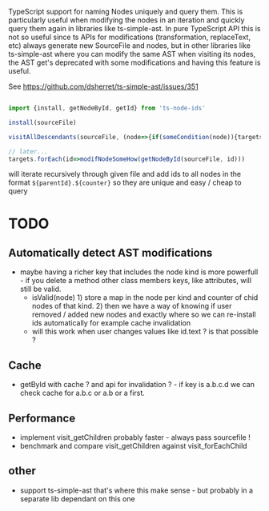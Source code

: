 TypeScript support for naming Nodes uniquely and query them. This is particularly useful when modifying the nodes in an iteration and quickly query them again in libraries like ts-simple-ast. In pure TypeScript API this is not so useful since ts APIs for modifications (transformation, replaceText, etc) always generate new SourceFile and nodes, but in other libraries like ts-simple-ast where you can modify the same AST when visiting its nodes, the AST get's deprecated with some modifications and having this feature is useful. 

See https://github.com/dsherret/ts-simple-ast/issues/351

```ts

import {install, getNodeById, getId} from 'ts-node-ids'

install(sourceFile)

visitAllDescendants(sourceFile, (node=>{if(someCondition(node)){targets.push(getId(node))}})

// later...
targets.forEach(id=>modifNodeSomeHow(getNodeById(sourceFile, id)))

```

will iterate recursively through given file and add ids to all nodes in the format `${parentId}.${counter}` so they are unique and easy / cheap to query


# TODO

## Automatically detect AST modifications

 * maybe having a richer key that includes the node kind is more powerfull - if you delete a method other class members keys, like attributes, will still be valid.
     * isValid(node)  1) store a map in the node per kind and counter of chid nodes of that kind. 2) then we have a way of knowing if user removed / added new nodes and exactly where so we can re-install ids automatically for example cache invalidation
     * will this work when user changes values like id.text ? is that possible ? 

## Cache

 * getById with cache ? and api for invalidation ?  - if key is a.b.c.d we can check cache for a.b.c or a.b or a first. 

## Performance

 * implement visit_getChildren probably faster - always pass sourcefile !
 * benchmark and compare visit_getChildren against visit_forEachChild

## other
 * support ts-simple-ast that's where this make sense - but probably in a separate lib dependant on this one
